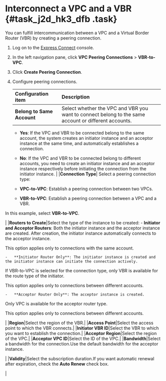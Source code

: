 # Interconnect a VPC and a VBR {#task_j2d_hk3_dfb .task}

You can fulfill intercommunication between a VPC and a Virtual Border Router \(VBR\) by creating a peering connection.

1.  Log on to the [Express Connect](https://expressconnectnext.console.aliyun.com) console. 
2.  In the left navigation pane, click **VPC Peering Connections** \> **VBR-to-VPC**. 
3.  Click **Create Peering Connection**.
4.  Configure peering connections. 

    |Configuration item|Description|
    |:-----------------|:----------|
    |**Belong to Same Account**| Select whether the VPC and VBR you want to connect belong to the same account or different accounts.

    -   **Yes**: If the VPC and VBR to be connected belong to the same account, the system creates an initiator instance and an acceptor instance at the same time, and automatically establishes a connection.
    -   **No**: If the VPC and VBR to be connected belong to different accounts, you need to create an initiator instance and an acceptor instance respectively before initiating the connection from the initiator instance.
 |
    |**Connection Type**| Select a peering connection type:

    -   **VPC-to-VPC**: Establish a peering connection between two VPCs.
    -   **VBR-to-VPC**: Establish a peering connection between a VPC and a VBR.

In this example, select **VBR-to-VPC**.

 |
    |**Routers to Create**|Select the type of the instance to be created:    -   **Initiator and Acceptor Routers**: Both the initiator instance and the acceptor instance are created. After creation, the initiator instance automatically connects to the acceptor instance.

This option applies only to connections with the same account.

    -   **Initiator Router Only**: The initiator instance is created and the initiator instance can initiate the connection actively.

If VBR-to-VPC is selected for the connection type, only VBR is available for the route type of the initiator.

This option applies only to connections between different accounts.

    -   **Acceptor Router Only**: The acceptor instance is created.

Only VPC is available for the acceptor router type.

This option applies only to connections between different accounts.

|
    |**Region**|Select the region of the VBR.|
    |**Access Point**|Select the access point to which the VBR connects.|
    |**Initiator VBR ID**|Select the VBR to which you want to establish the connection.|
    |**Acceptor Region**|Select the region of the VPC.|
    |**Acceptor VPC ID**|Select the ID of the VPC.|
    |**Bandwidth**|Select a bandwidth for the connection.Use the default bandwidth for the acceptor instance.

|
    |**Validity**|Select the subscription duration.If you want automatic renewal after expiration, check the **Auto Renew** check box.

|


